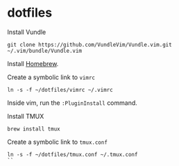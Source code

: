# dotfiles

Install Vundle

```
git clone https://github.com/VundleVim/Vundle.vim.git ~/.vim/bundle/Vundle.vim
```

Install [Homebrew](https://brew.sh/index_pt-br).

Create a symbolic link to `vimrc`

```
ln -s -f ~/dotfiles/vimrc ~/.vimrc
```

Inside vim, run the `:PluginInstall` command.

Install TMUX

```
brew install tmux
```

Create a symbolic link to `tmux.conf`

```
ln -s -f ~/dotfiles/tmux.conf ~/.tmux.conf
``
